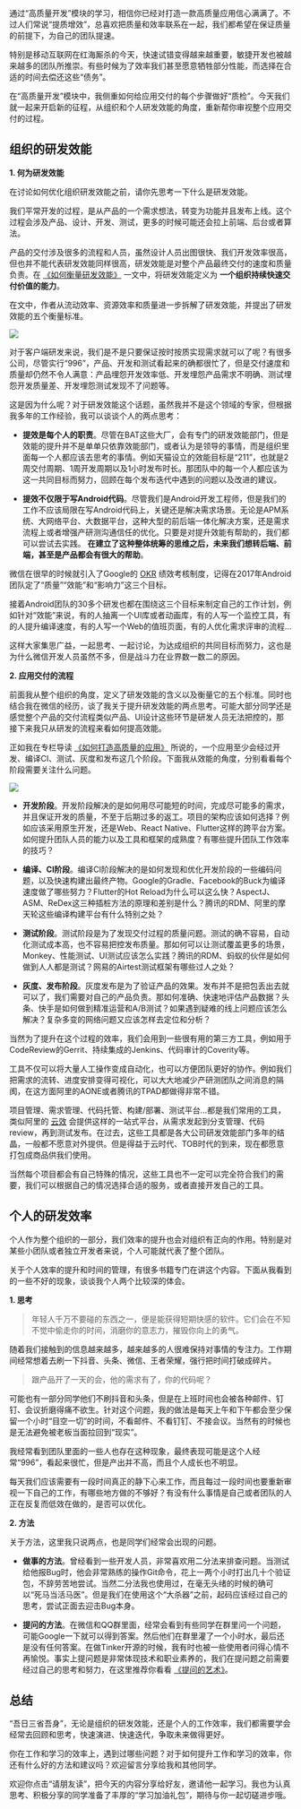 通过“高质量开发”模块的学习，相信你已经对打造一款高质量应用信心满满了。不过人们常说“提质增效”，总喜欢把质量和效率联系在一起，我们都希望在保证质量的前提下，为自己的团队提速。

特别是移动互联网在红海厮杀的今天，快速试错变得越来越重要，敏捷开发也被越来越多的团队所推崇。有些时候为了效率我们甚至愿意牺牲部分性能，而选择在合适的时间去偿还这些“债务”。

在“高质量开发”模块中，我侧重如何给应用交付的每个步骤做好“质检”。今天我们就一起来开启新的征程，从组织和个人研发效能的角度，重新帮你审视整个应用交付的过程。

## 组织的研发效能

**1\. 何为研发效能**

在讨论如何优化组织研发效能之前，请你先思考一下什么是研发效能。

我们平常开发的过程，是从产品的一个需求想法，转变为功能并且发布上线。这个过程会涉及产品、设计、开发、测试，更多的时候可能还会拉上前端、后台或者算法。

产品的交付涉及很多的流程和人员，虽然设计人员出图很快、我们开发效率很高，但也并不能代表研发效能同样很高，研发效能是对整个产品最终交付的速度和质量负责。在 [《如何衡量研发效能》](https://mp.weixin.qq.com/s/vfhqRxLnHJz_ii2zhXofuA) 一文中，将研发效能定义为 **一个组织持续快速交付价值的能力**。

在文中，作者从流动效率、资源效率和质量进一步拆解了研发效能，并提出了研发效能的五个衡量标准。

![](https://static001.geekbang.org/resource/image/8a/4b/8aee56bf643584c04582fb09a98c3c4b.png?wh=1080*610)

对于客户端研发来说，我们是不是只要保证按时按质实现需求就可以了呢？有很多公司，尽管实行“996”，产品、开发和测试看起来的确都很忙了，但是交付速度和质量却仍然不令人满意：产品埋怨开发效率低、开发埋怨产品需求不明确、测试埋怨开发质量差、开发埋怨测试发现不了问题等。

这是因为什么呢？对于研发效能这个话题，虽然我并不是这个领域的专家，但根据我多年的工作经验，我可以谈谈个人的两点思考：

- **提效是每个人的职责**。尽管在BAT这些大厂，会有专门的研发效能部门，但是效能的提升并不是单单只依靠效能部门，或者认为是领导的事情，而是组织里面每一个人都应该去思考的事情。例如天猫设立的效能目标是“211”，也就是2周交付周期、1周开发周期以及1小时发布时长。那团队中的每一个人都应该为这一共同目标而努力，回顾在每个发布迭代中遇到的问题以及改进的建议。

- **提效不仅限于写Android代码**。尽管我们是Android开发工程师，但是我们的工作不应该局限在写Android代码上，关键还是解决需求场景。无论是APM系统、大网络平台、大数据平台，这种大型的前后端一体化解决方案，还是需求流程上或者增强产研测沟通信任的优化。只要是对提升效能有帮助的，我们都可以尝试去实践。 **在建立了这种整体统筹的思维之后，未来我们想转后端、前端，甚至是产品都会有很大的帮助**。


微信在很早的时候就引入了Google的 [OKR](https://www.zhihu.com/question/22471467) 绩效考核制度，记得在2017年Android团队定了“质量”“效能”和“影响力”这三个目标。

接着Android团队的30多个研发也都在围绕这三个目标来制定自己的工作计划，例如针对“效能”来说，有的人抽离一个UI库或者动画库，有的人写一个监控工具，有的人提升编译速度，有的人写一个Web的值班页面，有的人优化需求评审的流程…

这样大家集思广益，一起思考、一起讨论，为达成组织的共同目标而努力，这也是为什么微信开发人员虽然不多，但是战斗力在业界数一数二的原因。

**2\. 应用交付的流程**

前面我从整个组织的角度，定义了研发效能的含义以及衡量它的五个标准。同时也结合我在微信的经历，谈了我关于提升研发效能的两点思考。可能大部分同学还是感觉整个产品的交付流程类似产品、UI设计这些环节是研发人员无法把控的，那接下来我只从研发的流程来看如何提高效能。

正如我在专栏导读 [《如何打造高质量的应用》](https://time.geekbang.org/column/article/70250) 所说的，一个应用至少会经过开发、编译CI、测试、灰度和发布这几个阶段。下面我从效能的角度，分别看看每个阶段需要关注什么问题。

![](https://static001.geekbang.org/resource/image/de/bf/de7478cd66a44d2807e1c89a3a26bbbf.jpg?wh=2373*843)

- **开发阶段**。开发阶段解决的是如何用尽可能短的时间，完成尽可能多的需求，并且保证开发的质量，不至于后期过多的返工。项目的架构应该如何选择？例如应该采用原生开发，还是Web、React Native、Flutter这样的跨平台方案。如何提升团队人员的能力以及工具和框架的成熟度？有哪些提升团队工作效率的技巧？

- **编译、CI阶段**。编译CI阶段解决的是如何发现和优化开发阶段的一些编码问题，以及快速构建出最终产物。Google的Gradle、Facebook的Buck为编译速度做了哪些努力？Flutter的Hot Reload为什么可以这么快？AspectJ、ASM、ReDex这三种插桩方法的原理和差别是什么？腾讯的RDM、阿里的摩天轮这些编译构建平台有什么特别之处？

- **测试阶段**。测试阶段是为了发现交付过程的质量问题。测试的确不容易，自动化测试成本高，也不容易把控发布质量。那如何可以让测试覆盖更多的场景，Monkey、性能测试、UI测试应该怎么实践？腾讯的RDM、蚂蚁的伙伴是如何做到人人都是测试？网易的Airtest测试框架有哪些过人之处？

- **灰度、发布阶段**。灰度发布是为了验证产品的效果。发布并不是把包丢出去就可以了，我们需要对自己的产品负责。那如何准确、快速地评估产品数据？头条、快手是如何做到精准运营和A/B测试？如果遇到疑难的线上问题应该怎么解决？复杂多变的网络问题又应该怎样去定位和分析？


当然为了提升在这个过程的效率，我们会用到一些很有用的第三方工具，例如用于CodeReview的Gerrit、持续集成的Jenkins、代码审计的Coverity等。

工具不仅可以将大量人工操作变成自动化，也可以方便团队更好的协作。例如我们把需求的流转、进度安排变得可视化，可以大大地减少产研测团队之间消息的隔阂，在这方面阿里的AONE或者腾讯的TPAD都做得非常不错。

项目管理、需求管理、代码托管、构建/部署、测试平台…都是我们常用的工具，类似阿里的 [云效](http://cn.aliyun.com/product/yunxiao) 会提供这样的一站式平台，从需求发起到分支管理、代码review，再到测试发布。在过去，这些工具都是各大公司研发效能部门多年的结晶，一般都不愿意对外提供。但是得益于云时代、TOB时代的到来，现在都愿意打包成商品供我们使用。

当然每个项目都会有自己特殊的情况，这些工具也不一定可以完全符合我们的需要，我们可以根据自己的情况选择合适的服务，或者直接开发自己的工具。

## 个人的研发效率

个人作为整个组织的一部分，我们效率的提升也会对组织有正向的作用。特别是对某些小团队或者独立开发者来说，个人可能就代表了整个团队。

关于个人效率的提升和时间的管理，有很多书籍专门在讲这个内容。下面从我看到的一些不好的现象，谈谈我个人两个比较深的体会。

**1\. 思考**

> 年轻人千万不要碰的东西之一，便是能获得短期快感的软件。它们会在不知不觉中偷走你的时间，消磨你的意志力，摧毁你向上的勇气。

随着我们接触到的信息越来越多，越来越多的人很难保持对事情的专注力。工作期间经常想着去刷一下抖音、头条、微信、王者荣耀，强行把时间打破成碎片。

> 跟产品开了一天的会，他的需求有了，你的代码呢？

可能也有一部分同学他们不刷抖音和头条，但是在上班时间也会被各种邮件、钉钉、会议折磨得痛不欲生。针对这个问题，我的做法是每天上午和下午都会至少保留一个小时“目空一切”的时间，不看邮件、不看钉钉、不接会议。当然有的时候也是无法避免被老板当面拉回到“现实”。

我经常看到团队里面的一些人也存在这种现象，最终表现可能是这个人经常“996”，看起来很忙，但是产出并不高，而且个人成长也不明显。

每天我们应该需要有一段时间真正的静下心来工作，而且每过一段时间也要重新审视一下自己的工作，有哪些地方做的不够好？有没有什么事情是自己或者团队的人正在反复而低效在做的，是否可以优化。

**2\. 方法**

关于方法，这里我只说两点，也是同学们经常会出现的问题。

- **做事的方法**。曾经看到一些开发人员，非常喜欢用二分法来排查问题。当测试给他报Bug时，他会非常熟练的操作Git命令，花上一两个小时打出几十个验证包，不辞劳苦地尝试。当然二分法我也使用过，在毫无头绪的时候的确可以“死马当活马医”。但是我们在使用这个“大杀器”之前，起码应该经过自己的思考，尝试正面去迎击Bug本身。

- **提问的方法**。在微信和QQ群里面，经常会看到有些同学在群里问一个问题，可能Google一下就可以得到答案。然后他们在群里灌了一个小时水，最后还是没有任何答案。在做Tinker开源的时候，我有时也被一些使用者问得心情不再愉悦。事实上提问题是非常体现技术和职业素养的，我们在提问题之前需要经过自己的思考和努力，在这里推荐你看看 [《提问的艺术》](https://github.com/tvvocold/How-To-Ask-Questions-The-Smart-Way)。


## 总结

“吾日三省吾身”，无论是组织的研发效能，还是个人的工作效率，我们都需要学会经常去回顾和思考，快速演进、快速迭代，争取未来做得更好。

你在工作和学习的效率上，遇到过哪些问题？对于如何提升工作和学习的效率，你还有什么好的方法和建议吗？欢迎留言分享给我和其他同学。

欢迎你点击“请朋友读”，把今天的内容分享给好友，邀请他一起学习。我也为认真思考、积极分享的同学准备了丰厚的“学习加油礼包”，期待与你一起切磋进步哦。